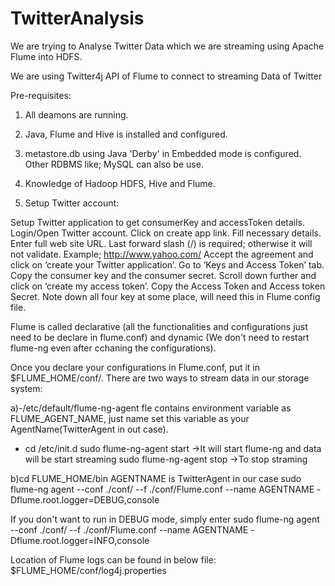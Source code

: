 # TwitterAnalysis

We are trying to Analyse Twitter Data which we are streaming using Apache Flume into HDFS.

We are using Twitter4j API of Flume to connect to streaming Data of Twitter


Pre-requisites:

1. All deamons are running.
2. Java, Flume and Hive is installed and configured.
3. metastore.db using Java 'Derby' in Embedded mode is configured. Other RDBMS like; MySQL can also be use.
4. Knowledge of Hadoop HDFS, Hive and Flume.


1. Setup Twitter account:

Setup Twitter application to get consumerKey and accessToken details.
Login/Open Twitter account.
Click on create app link.
Fill necessary details.
Enter full web site URL. Last forward slash (/) is required; otherwise it will not validate. Example; http://www.yahoo.com/
Accept the agreement and click on ‘create your Twitter application’.
Go to ‘Keys and Access Token’ tab.
Copy the consumer key and the consumer secret.
Scroll down further and click on ‘create my access token’.
Copy the Access Token and Access token Secret.
Note down all four key at some place, will need this in Flume config file.


Flume is called declarative (all the functionalities and configurations just need to be declare in flume.conf) and dynamic (We don't need to restart flume-ng even after cchaning the configurations).

Once you declare your configurations in Flume.conf, put it in $FLUME_HOME/conf/. There are two ways to stream data in our storage system:

a)-/etc/default/flume-ng-agent fle contains environment variable as FLUME_AGENT_NAME, just name set this variable as your AgentName(TwitterAgent in out case).

- cd /etc/init.d
sudo flume-ng-agent start  ->It will start flume-ng and data will be start streaming
sudo flume-ng-agent stop   ->To stop straming

b)cd FLUME_HOME/bin
AGENTNAME is TwitterAgent in our case
sudo flume-ng agent --conf ./conf/ --f ./conf/Flume.conf --name AGENTNAME -Dflume.root.logger=DEBUG,console 

If you don't want to run in DEBUG mode, simply enter 
sudo flume-ng agent --conf ./conf/ --f ./conf/Flume.conf --name AGENTNAME -Dflume.root.logger=INFO,console


Location of Flume logs can be found in below file:
$FLUME_HOME/conf/log4j.properties
